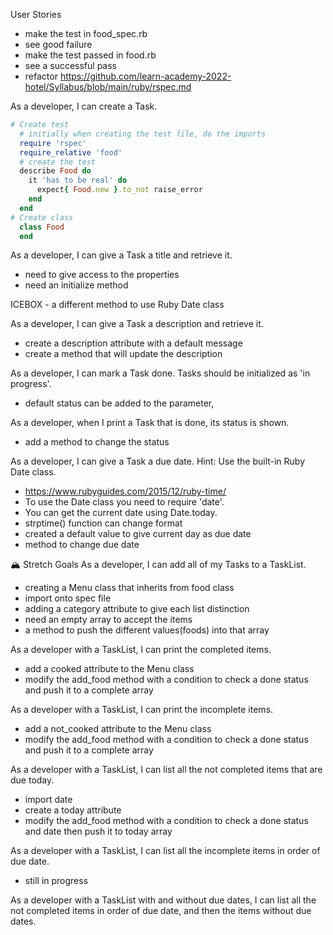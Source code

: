 User Stories
- make the test in food_spec.rb
- see good failure
- make the test passed in food.rb
- see a successful pass
- refactor
https://github.com/learn-academy-2022-hotel/Syllabus/blob/main/ruby/rspec.md


As a developer, I can create a Task.
```ruby
# Create test
  # initially when creating the test file, do the imports
  require 'rspec'
  require_relative 'food'
  # create the test
  describe Food do
    it 'has to be real' do
      expect{ Food.new }.to_not raise_error
    end
  end
# Create class
  class Food
  end
```

As a developer, I can give a Task a title and retrieve it.
 - need to give access to the properties
 - need an initialize method

ICEBOX - a different method to use Ruby Date class

As a developer, I can give a Task a description and retrieve it.
- create a description attribute with a default message
- create a method that will update the description

As a developer, I can mark a Task done. Tasks should be initialized as 'in progress'.
  - default status can be added to the parameter, 

As a developer, when I print a Task that is done, its status is shown.
 - add a method to change the status

As a developer, I can give a Task a due date. Hint: Use the built-in Ruby Date class.
 - https://www.rubyguides.com/2015/12/ruby-time/
 - To use the Date class you need to require 'date'.
  - You can get the current date using Date.today.
  - strptime() function can change format
  - created a default value to give current day as due date
  - method to change due date

🏔 Stretch Goals
As a developer, I can add all of my Tasks to a TaskList.
  - creating a Menu class that inherits from food class
  - import onto spec file
  - adding a category attribute to give each list distinction
  - need an empty array to accept the items
  - a method to push the different values(foods) into that array

As a developer with a TaskList, I can print the completed items.
  - add a cooked attribute to the Menu class
  - modify the add_food method with a condition to check a done status and push it to a complete array

As a developer with a TaskList, I can print the incomplete items.
  - add a not_cooked attribute to the Menu class
  - modify the add_food method with a condition to check a done status and push it to a complete array

As a developer with a TaskList, I can list all the not completed items that are due today.
- import date
- create a today attribute
- modify the add_food method with a condition to check a done status and date then push it to today array

As a developer with a TaskList, I can list all the incomplete items in order of due date.
- still in progress

As a developer with a TaskList with and without due dates, I can list all the not completed items in order of due date, and then the items without due dates.